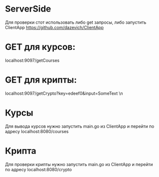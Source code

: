# ServerSide

Для проверки стот использовать либо get запросы, либо запустить ClientApp https://github.com/dazevich/ClientApp

# GET для курсов: 
localhost:9097/getCourses

# GET для крипты: 
localhost:9097/getCrypto?key=edeef0&input=SomeText \n

# Курсы
Для вывода курсов нужно запустить main.go из ClientApp и перейти по адресу localhost:8080/courses

# Крипта
Для проверки крипты нужно запустить main.go из ClientApp и перейти по адресу localhost:8080/crypto

